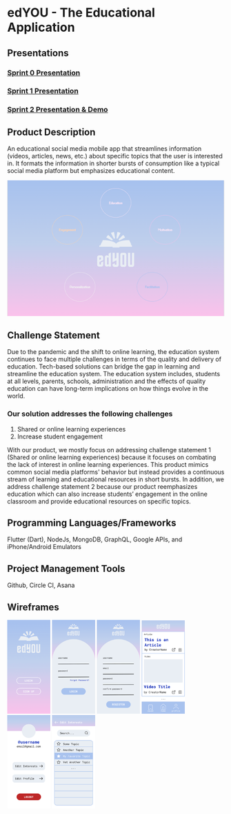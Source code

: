 # edYOU - The Educational Application

## Presentations
### [Sprint 0 Presentation](https://youtu.be/SXnvakehMOw)
### [Sprint 1 Presentation](https://youtu.be/euD2k7JsRis)
### [Sprint 2 Presentation & Demo](https://youtu.be/07hM9DYSllw)

## Product Description 

An educational social media mobile app that streamlines information (videos, articles, news, etc.) about specific topics that the user is interested in. It formats the information in shorter bursts of consumption like a typical social media platform but emphasizes educational content.

<p align="center">
  <img 
    src="/wireframes/Header.png"
  >
</p>

## Challenge Statement
 
Due to the pandemic and the shift to online learning, the education system continues to face multiple challenges in terms of the quality and delivery of education. Tech-based solutions can bridge the gap in learning and streamline the education system. The education system includes, students at all levels, parents, schools, administration and the effects of quality education can have long-term implications on how things evolve in the world.

### Our solution addresses the following challenges

1. Shared or online learning experiences 
2. Increase student engagement

With our product, we mostly focus on addressing challenge statement 1 (Shared or online learning experiences) because it focuses on combating the lack of interest in online learning experiences. This product mimics common social media platforms' behavior but instead provides a continuous stream of learning and educational resources in short bursts. In addition, we address challenge statement 2 because our product reemphasizes education which can also increase students’ engagement in the online classroom and provide educational resources on specific topics.

## Programming Languages/Frameworks

Flutter (Dart), NodeJs, MongoDB, GraphQL, Google APIs, and iPhone/Android Emulators

## Project Management Tools

Github, Circle CI, Asana

## Wireframes
<p float="left">
  <img src="/wireframes/welcomepage.png" width="100" />
  <img src="/wireframes/loginpage.png" width="100" />
  <img src="/wireframes/registrationpage.png" width="100" />
  <img src="/wireframes/homepage.png" width="100" /> 
  <img src="/wireframes/profilepage.png" width="100" />
  <img src="/wireframes/editinterestspage.png" width="100" />
</p>
